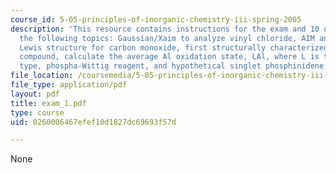 ```yaml
---
course_id: 5-05-principles-of-inorganic-chemistry-iii-spring-2005
description: 'This resource contains instructions for the exam and 10 questions on
  the following topics: Gaussian/Xaim to analyze vinyl chloride, AIM analysis, best
  Lewis structure for carbon monoxide, first structurally characterized aluminum(I)
  compound, calculate the average Al oxidation state, LAl, where L is the Nacnac ligand
  type, phospha-Wittig reagent, and hypothetical singlet phosphinidene.'
file_location: /coursemedia/5-05-principles-of-inorganic-chemistry-iii-spring-2005/0260006467efef10d1827dc69693f57d_exam_1.pdf
file_type: application/pdf
layout: pdf
title: exam_1.pdf
type: course
uid: 0260006467efef10d1827dc69693f57d

---
```

None